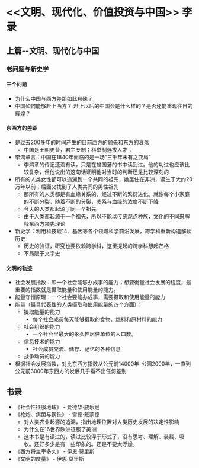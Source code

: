 # <<文明、现代化、价值投资与中国>> 李录

## 上篇--文明、现代化与中国

### 老问题与新史学
#### 三个问题
  - 为什么中国与西方差距如此悬殊？
  - 中国如何能够赶上西方？
  赶上以后的中国会是什么样的？是否还能重现往日的辉煌？

#### 东西方的差距
- 是过去200多年的时间产生的目前西方的领先和东方的衰落
  + 中国是王朝更替，君主专制；科举制选拔人才；
- 李鸿章言：中国在1840年面临的是一场“三千年未有之变局”
  + 李鸿章的传记还没有读，只是在曾国藩的书中读到过。他的功过也应该比较复杂，但他说出的这句话证明他对当时的判断还是比较深刻的
- 所有的人类女性都可以追溯到一个共同的祖先，她居住在非洲，诞生于大约20万年以前；后面又找到了人类共同的男性祖先
  + 那所有的人类都是有血缘关系的，经过不断的繁衍进化。就像每个小家庭的不断分裂，随着不断的分裂，关系与血缘的浓度不断下降
  + 今天的人类都起源于同一个祖先
  + 由于人类都起源于一个祖先，所以不能以传统观点种族，文化的不同来解释东西方领先理论
- 新史学：利用科技碳14、基因等各个领域科学前沿发展，跨学科重新构造解读历史
  + 历史的验证，研究也要依赖跨学科，这里提起的跨学科想起芒格
  + 不局限于文字史


#### 文明的轨迹
- 社会发展指数：即一个社会能够办成事的能力；想要衡量社会发展的程度，最重要的指数就是摄取能量和使用能量的能力。
- 能量守恒原理：一个社会要能办成事，需要摄取和使用能量的能力
- 能量（最具代表性的人类摄取和使用能量的四个方面）：
  - 摄取能量的能力
    - 每个社会成员每天能够摄取的食物、燃料和原材料的能力
  - 社会组织的能力
    - 一个社会里最大的永久性居住单位的人口数。
  - 信息技术的能力
    - 社会成员交流、储存、记忆的各种信息
  - 战争动员的能力
- 根据社会发展指数，对比东西方指数从公元前14000年-公园2000年，一直到公元前3000年东西方的发展几乎看不出任何差别

## 书录
  - 《社会性征服地球》 - 爱德华·威乐逊
  - 《枪炮、病菌与钢铁》 - 雷德·戴蒙德
    + 对人类农业起源的追溯，指出地理位置对人类历史发展的决定性影响
    + 为什么在16世界欧洲征服了美洲
    + 这本书是有读过的，读过比较浮于形式了，没有思考、理解、装载、吸收。还好多少是有一些印象的。还是不要太浮燥。
  - 《西方将主宰多久》 - 伊恩·莫里斯
  - 《文明的度量》 - 伊恩·莫里斯
